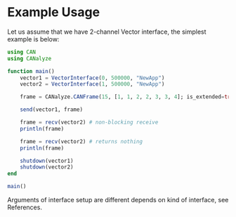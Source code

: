 # Example Usage

Let us assume that we have 2-channel Vector interface, the simplest example is below:

```julia
using CAN
using CANalyze

function main()
    vector1 = VectorInterface(0, 500000, "NewApp")
    vector2 = VectorInterface(1, 500000, "NewApp")

    frame = CANalyze.CANFrame(15, [1, 1, 2, 2, 3, 3, 4]; is_extended=true)

    send(vector1, frame)

    frame = recv(vector2) # non-blocking receive
    println(frame)

    frame = recv(vector2) # returns nothing
    println(frame)

    shutdown(vector1)
    shutdown(vector2)
end

main()
```

Arguments of interface setup are different depends on kind of interface, see References.

